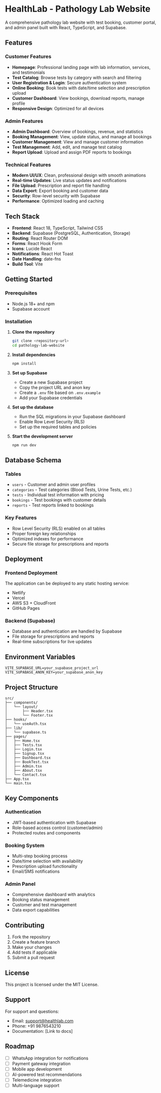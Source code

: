 # HealthLab - Pathology Lab Website

A comprehensive pathology lab website with test booking, customer portal, and admin panel built with React, TypeScript, and Supabase.

## Features

### Customer Features
- **Homepage**: Professional landing page with lab information, services, and testimonials
- **Test Catalog**: Browse tests by category with search and filtering
- **User Registration & Login**: Secure authentication system
- **Online Booking**: Book tests with date/time selection and prescription upload
- **Customer Dashboard**: View bookings, download reports, manage profile
- **Responsive Design**: Optimized for all devices

### Admin Features
- **Admin Dashboard**: Overview of bookings, revenue, and statistics
- **Booking Management**: View, update status, and manage all bookings
- **Customer Management**: View and manage customer information
- **Test Management**: Add, edit, and manage test catalog
- **Report Upload**: Upload and assign PDF reports to bookings

### Technical Features
- **Modern UI/UX**: Clean, professional design with smooth animations
- **Real-time Updates**: Live status updates and notifications
- **File Upload**: Prescription and report file handling
- **Data Export**: Export booking and customer data
- **Security**: Row-level security with Supabase
- **Performance**: Optimized loading and caching

## Tech Stack

- **Frontend**: React 18, TypeScript, Tailwind CSS
- **Backend**: Supabase (PostgreSQL, Authentication, Storage)
- **Routing**: React Router DOM
- **Forms**: React Hook Form
- **Icons**: Lucide React
- **Notifications**: React Hot Toast
- **Date Handling**: date-fns
- **Build Tool**: Vite

## Getting Started

### Prerequisites
- Node.js 18+ and npm
- Supabase account

### Installation

1. **Clone the repository**
   ```bash
   git clone <repository-url>
   cd pathology-lab-website
   ```

2. **Install dependencies**
   ```bash
   npm install
   ```

3. **Set up Supabase**
   - Create a new Supabase project
   - Copy the project URL and anon key
   - Create a `.env` file based on `.env.example`
   - Add your Supabase credentials

4. **Set up the database**
   - Run the SQL migrations in your Supabase dashboard
   - Enable Row Level Security (RLS)
   - Set up the required tables and policies

5. **Start the development server**
   ```bash
   npm run dev
   ```

## Database Schema

### Tables
- `users` - Customer and admin user profiles
- `categories` - Test categories (Blood Tests, Urine Tests, etc.)
- `tests` - Individual test information with pricing
- `bookings` - Test bookings with customer details
- `reports` - Test reports linked to bookings

### Key Features
- Row Level Security (RLS) enabled on all tables
- Proper foreign key relationships
- Optimized indexes for performance
- Secure file storage for prescriptions and reports

## Deployment

### Frontend Deployment
The application can be deployed to any static hosting service:
- Netlify
- Vercel
- AWS S3 + CloudFront
- GitHub Pages

### Backend (Supabase)
- Database and authentication are handled by Supabase
- File storage for prescriptions and reports
- Real-time subscriptions for live updates

## Environment Variables

```env
VITE_SUPABASE_URL=your_supabase_project_url
VITE_SUPABASE_ANON_KEY=your_supabase_anon_key
```

## Project Structure

```
src/
├── components/
│   └── layout/
│       ├── Header.tsx
│       └── Footer.tsx
├── hooks/
│   └── useAuth.tsx
├── lib/
│   └── supabase.ts
├── pages/
│   ├── Home.tsx
│   ├── Tests.tsx
│   ├── Login.tsx
│   ├── Signup.tsx
│   ├── Dashboard.tsx
│   ├── BookTest.tsx
│   ├── Admin.tsx
│   ├── About.tsx
│   └── Contact.tsx
├── App.tsx
└── main.tsx
```

## Key Components

### Authentication
- JWT-based authentication with Supabase
- Role-based access control (customer/admin)
- Protected routes and components

### Booking System
- Multi-step booking process
- Date/time selection with availability
- Prescription upload functionality
- Email/SMS notifications

### Admin Panel
- Comprehensive dashboard with analytics
- Booking status management
- Customer and test management
- Data export capabilities

## Contributing

1. Fork the repository
2. Create a feature branch
3. Make your changes
4. Add tests if applicable
5. Submit a pull request

## License

This project is licensed under the MIT License.

## Support

For support and questions:
- Email: support@healthlab.com
- Phone: +91 9876543210
- Documentation: [Link to docs]

## Roadmap

- [ ] WhatsApp integration for notifications
- [ ] Payment gateway integration
- [ ] Mobile app development
- [ ] AI-powered test recommendations
- [ ] Telemedicine integration
- [ ] Multi-language support